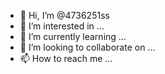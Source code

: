- 👋 Hi, I’m @4736251ss
- 👀 I’m interested in ...
- 🌱 I’m currently learning ...
- 💞️ I’m looking to collaborate on ...
- 📫 How to reach me ...

<!---
4736251ss/4736251ss is a ✨ special ✨ repository because its `README.md` (this file) appears on your GitHub profile.
You can click the Preview link to take a look at your changes.
--->

